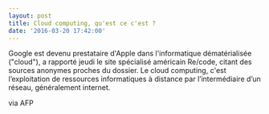 ```yaml
---
layout: post
title: Cloud computing, qu'est ce c'est ?
date: '2016-03-20 17:42:00'
---
```


Google est devenu prestataire d'Apple dans l'informatique dématérialisée ("cloud"), a rapporté jeudi le site spécialisé américain Re/code, citant des sources anonymes proches du dossier. Le cloud computing, c'est l’exploitation de ressources informatiques à distance par l’intermédiaire d’un réseau, généralement internet.

via AFP